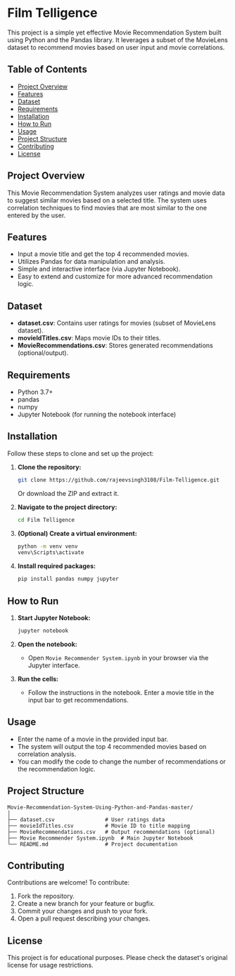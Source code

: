 # Film Telligence

This project is a simple yet effective Movie Recommendation System built using Python and the Pandas library. It leverages a subset of the MovieLens dataset to recommend movies based on user input and movie correlations.

## Table of Contents
- [Project Overview](#project-overview)
- [Features](#features)
- [Dataset](#dataset)
- [Requirements](#requirements)
- [Installation](#installation)
- [How to Run](#how-to-run)
- [Usage](#usage)
- [Project Structure](#project-structure)
- [Contributing](#contributing)
- [License](#license)

## Project Overview
This Movie Recommendation System analyzes user ratings and movie data to suggest similar movies based on a selected title. The system uses correlation techniques to find movies that are most similar to the one entered by the user.

## Features
- Input a movie title and get the top 4 recommended movies.
- Utilizes Pandas for data manipulation and analysis.
- Simple and interactive interface (via Jupyter Notebook).
- Easy to extend and customize for more advanced recommendation logic.

## Dataset
- **dataset.csv**: Contains user ratings for movies (subset of MovieLens dataset).
- **movieIdTitles.csv**: Maps movie IDs to their titles.
- **MovieRecommendations.csv**: Stores generated recommendations (optional/output).

## Requirements
- Python 3.7+
- pandas
- numpy
- Jupyter Notebook (for running the notebook interface)

## Installation
Follow these steps to clone and set up the project:

1. **Clone the repository:**
   ```sh
   git clone https://github.com/rajeevsingh3108/Film-Telligence.git
   ```
   Or download the ZIP and extract it.

2. **Navigate to the project directory:**
   ```sh
   cd Film Telligence
   ```

3. **(Optional) Create a virtual environment:**
   ```sh
   python -m venv venv
   venv\Scripts\activate
   ```

4. **Install required packages:**
   ```sh
   pip install pandas numpy jupyter
   ```

## How to Run
1. **Start Jupyter Notebook:**
   ```sh
   jupyter notebook
   ```

2. **Open the notebook:**
   - Open `Movie Recommender System.ipynb` in your browser via the Jupyter interface.

3. **Run the cells:**
   - Follow the instructions in the notebook. Enter a movie title in the input bar to get recommendations.

## Usage
- Enter the name of a movie in the provided input bar.
- The system will output the top 4 recommended movies based on correlation analysis.
- You can modify the code to change the number of recommendations or the recommendation logic.

## Project Structure
```
Movie-Recommendation-System-Using-Python-and-Pandas-master/
│
├── dataset.csv                # User ratings data
├── movieIdTitles.csv          # Movie ID to title mapping
├── MovieRecommendations.csv   # Output recommendations (optional)
├── Movie Recommender System.ipynb  # Main Jupyter Notebook
└── README.md                  # Project documentation
```

## Contributing
Contributions are welcome! To contribute:
1. Fork the repository.
2. Create a new branch for your feature or bugfix.
3. Commit your changes and push to your fork.
4. Open a pull request describing your changes.

## License
This project is for educational purposes. Please check the dataset's original license for usage restrictions.
